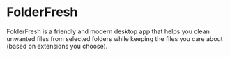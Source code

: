 # FolderFresh
FolderFresh is a friendly and modern desktop app that helps you clean unwanted files from selected folders while keeping the files you care about (based on extensions you choose).
